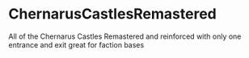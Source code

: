 # ChernarusCastlesRemastered
All of the Chernarus Castles Remastered and reinforced with only one entrance and exit great for faction bases
